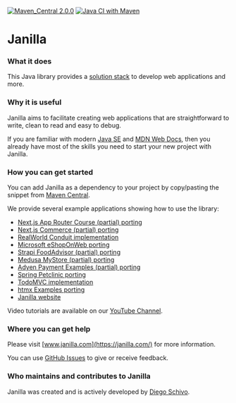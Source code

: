 [![Maven_Central 2.0.0](https://img.shields.io/badge/Maven_Central-2.0.0-blue)](https://central.sonatype.com/artifact/com.janilla/janilla)
[![Java CI with Maven](https://github.com/diego-schivo/janilla/actions/workflows/maven.yml/badge.svg)](https://github.com/diego-schivo/janilla/actions/workflows/maven.yml)

# Janilla

### What it does

This Java library provides a [solution stack](https://en.wikipedia.org/wiki/Solution_stack) to develop web applications and more.

### Why it is useful

Janilla aims to facilitate creating web applications that are straightforward to write, clean to read and easy to debug.
 
If you are familiar with modern [Java SE](https://docs.oracle.com/en/java/javase/21/index.html) and [MDN Web Docs](https://developer.mozilla.org/), then you already have most of the skills you need to start your new project with Janilla.

### How you can get started

You can add Janilla as a dependency to your project by copy/pasting the snippet from [Maven Central](https://central.sonatype.com/artifact/com.janilla/janilla).

We provide several example applications showing how to use the library: 

- [Next.js App Router Course (partial) porting](https://github.com/diego-schivo/janilla-acmedashboard)
- [Next.js Commerce (partial) porting](https://github.com/diego-schivo/janilla-acmestore)
- [RealWorld Conduit implementation](https://github.com/diego-schivo/janilla-conduit)
- [Microsoft eShopOnWeb porting](https://github.com/diego-schivo/janilla-eshopweb)
- [Strapi FoodAdvisor (partial) porting](https://github.com/diego-schivo/janilla-foodadvisor)
- [Medusa MyStore (partial) porting](https://github.com/diego-schivo/janilla-mystore)
- [Adyen Payment Examples (partial) porting](https://github.com/diego-schivo/janilla-payment)
- [Spring Petclinic porting](https://github.com/diego-schivo/janilla-petclinic)
- [TodoMVC implementation](https://github.com/diego-schivo/janilla-todomvc)
- [htmx Examples porting](https://github.com/diego-schivo/janilla-uxpatterns)
- [Janilla website](https://github.com/diego-schivo/janilla-website)

Video tutorials are available on our [YouTube Channel](https://www.youtube.com/@janilla).

### Where you can get help

Please visit [www.janilla.com](https://janilla.com/) for more information.

You can use [GitHub Issues](https://github.com/diego-schivo/janilla/issues) to give or receive feedback.

### Who maintains and contributes to Janilla

Janilla was created and is actively developed by [Diego Schivo](https://github.com/diego-schivo).
